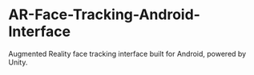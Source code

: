 # AR-Face-Tracking-Android-Interface
Augmented Reality face tracking interface built for Android, powered by Unity. 
